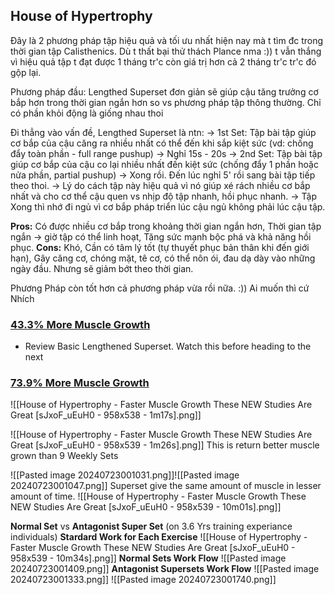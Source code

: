 ## House of Hypertrophy
Đây là 2 phương pháp tập hiệu quả và tối ưu nhất hiện nay mà t tìm đc trong thời gian tập Calisthenics. Dù t thất bại thử thách Plance nma :)) t vẫn thắng vì hiệu quả tập t đạt được 1 tháng tr'c còn giá trị hơn cả 2 tháng tr'c tr'c đó gộp lại.

Phương pháp đầu: Lengthed Superset đơn giản sẽ giúp cậu tăng trưởng cơ bắp hơn trong thời gian ngắn hơn so vs phương pháp tập thông thường. Chỉ có phần khỏi động là giống nhau thoi

Đi thẳng vào vấn đề, Lengthed Superset là ntn:
-> 1st Set: Tập bài tập giúp cơ bắp của cậu căng ra nhiều nhất có thể đến khi sắp kiệt sức (vd: chống đẩy toàn phần - full range pushup) 
-> Nghỉ 15s - 20s
-> 2nd Set: Tập bài tập giúp cơ bắp của cậu co lại nhiều nhất đến kiệt sức (chống đẩy 1 phần hoặc nửa phần, partial pushup) 
-> Xong rồi. Đến lúc nghỉ 5' rồi sang bài tập tiếp theo thoi. 
-> Lý do cách tập này hiệu quả vì nó giúp xé rách nhiều cơ bắp nhất và cho cơ thể cậu quen vs nhịp độ tập nhanh, hồi phục nhanh.
-> Tập Xong thì nhớ đi ngủ vì cơ bắp pháp triển lúc cậu ngủ không phải lúc cậu tập.

**Pros:** Có được nhiều cơ bắp trong khoảng thời gian ngắn hơn, Thời gian tập ngắn -> giờ tập có thể linh hoạt, Tăng sức mạnh bộc phá và khả năng hồi phục.
**Cons:** Khó, Cần có tâm lý tốt (tự thuyết phục bản thân khi đến giới hạn), Gây căng cơ, chóng mặt, tê cơ, có thể nôn ói, đau dạ dày vào những ngày đầu. Nhưng sẽ giảm bớt theo thời gian. 

Phương Pháp còn tốt hơn cả phương pháp vừa rồi nữa. :)) Ai muốn thì cứ Nhích 


### [43.3% More Muscle Growth](https://www.youtube.com/watch?v=vEKLzXDPoeU)
+ Review Basic Lengthened Superset.
	Watch this before heading to the next

### [73.9% More Muscle Growth](https://youtu.be/sJxoF_uEuH0?si=7QdeUihqmuAjhr5S) 
![[House of Hypertrophy - Faster Muscle Growth These NEW Studies Are Great [sJxoF_uEuH0 - 958x538 - 1m17s].png]]

![[House of Hypertrophy - Faster Muscle Growth These NEW Studies Are Great [sJxoF_uEuH0 - 958x539 - 1m26s].png]]
This is return better muscle grown than 9 Weekly Sets


![[Pasted image 20240723001031.png]]![[Pasted image 20240723001047.png]]
Superset give the same amount of muscle in lesser amount of time.
![[House of Hypertrophy - Faster Muscle Growth These NEW Studies Are Great [sJxoF_uEuH0 - 958x539 - 10m01s].png]]

**Normal Set** vs **Antagonist Super Set** (on 3.6 Yrs training experiance individuals)
	**Stardard Work for Each Exercise**
	![[House of Hypertrophy - Faster Muscle Growth These NEW Studies Are Great [sJxoF_uEuH0 - 958x539 - 10m34s].png]]
	**Normal Sets Work Flow**
	![[Pasted image 20240723001409.png]]
	**Antagonist Supersets Work Flow**
	![[Pasted image 20240723001333.png]]
	![[Pasted image 20240723001740.png]]

